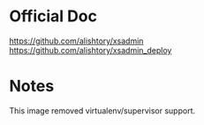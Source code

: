 # Official Doc
https://github.com/alishtory/xsadmin  
https://github.com/alishtory/xsadmin_deploy

# Notes
This image removed virtualenv/supervisor support.
